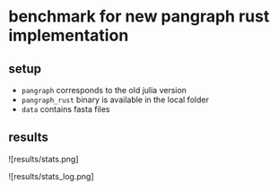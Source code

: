 # benchmark for new pangraph rust implementation

## setup

- `pangraph` corresponds to the old julia version
- `pangraph_rust` binary is available in the local folder
- `data` contains fasta files

## results

![results/stats.png]

![results/stats_log.png]